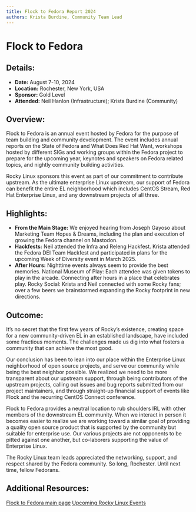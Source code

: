 ```yaml
---
title: Flock to Fedora Report 2024
authors: Krista Burdine, Community Team Lead
---
```

# Flock to Fedora

## Details:
- **Date:** August 7-10, 2024
- **Location:** Rochester, New York, USA
- **Sponsor:** Gold Level
- **Attended:** Neil Hanlon (Infrastructure); Krista Burdine (Community)

## Overview:
Flock to Fedora is an annual event hosted by Fedora for the purpose of team building and community development. The event includes annual reports on the State of Fedora and What Does Red Hat Want, workshops hosted by different SIGs and working groups within the Fedora project to prepare for the upcoming year, keynotes and speakers on Fedora related topics, and nightly community building activities.

Rocky Linux sponsors this event as part of our commitment to contribute upstream. As the ultimate enterprise Linux upstream, our support of Fedora can benefit the entire EL neighborhood which includes CentOS Stream, Red Hat Enterprise Linux, and any downstream projects of all three.

## Highlights:
- **From the Main Stage:** We enjoyed hearing from Joseph Gayoso about Marketing Team Hopes & Dreams, including the plan and execution of growing the Fedora channel on Mastodon.
- **Hackfests:** 
Neil attended the Infra and Releng Hackfest. 
Krista attended the Fedora DEI Team Hackfest and participated in plans for the upcoming Week of Diversity event in March 2025.
- **After Hours:** Nighttime events always seem to provide the best memories.
National Museum of Play: Each attendee was given tokens to play in the arcade. Connecting after hours in a place that celebrates play.
Rocky Social: Krista and Neil connected with some Rocky fans; over a few beers we brainstormed expanding the Rocky footprint in new directions.
## Outcome:
It’s no secret that the first few years of Rocky’s existence, creating space for a new community-driven EL in an established landscape, have included some fractious moments. The challenges made us dig into what fosters a community that can achieve the most good.

Our conclusion has been to lean into our place within the Enterprise Linux neighborhood of open source projects, and serve our community while being the best neighbor possible. We realized we need to be more transparent about our upstream support, through being contributors of the upstream projects, calling out issues and bug reports submitted from our project maintainers, and through straight-up financial support of events like Flock and the recurring CentOS Connect conference.

Flock to Fedora provides a neutral location to rub shoulders IRL with other members of the downstream EL community. When we interact in person it becomes easier to realize we are working toward a similar goal of providing a quality open source product that is supported by the community but suitable for enterprise use. Our various projects are not opponents to be pitted against one another, but co-laborers supporting the value of Enterprise Linux.

The Rocky Linux team leads appreciated the networking, support, and respect shared by the Fedora community. So long, Rochester. Until next time, fellow Fedorans.
## Additional Resources:
[Flock to Fedora main page](https://fedoraproject.org/flock/2024/)
[Upcoming Rocky Linux Events](https://wiki.rockylinux.org/events/)


